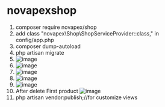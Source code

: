 # novapexshop
1. composer require novapex/shop
2. add class "novapex\Shop\ShopServiceProvider::class," in config/app.php
3. composer dump-autoload
4. php artisan migrate
5. ![image](https://user-images.githubusercontent.com/60508997/125780737-87fbd2e1-ad2a-49fe-87b6-410c066ed3af.png)
6. ![image](https://user-images.githubusercontent.com/60508997/125780313-82cc926b-8729-455a-8fb4-a22c4df8fa6b.png)
7. ![image](https://user-images.githubusercontent.com/60508997/125780383-e3743728-5a42-4e7e-bd4c-db05c23d2f2b.png)
8. ![image](https://user-images.githubusercontent.com/60508997/125780597-e5f67e43-b21b-49b4-9f31-efaf96c02079.png)
9. ![image](https://user-images.githubusercontent.com/60508997/125780464-a895a941-d4bf-4bc9-8d2f-8e235c0f9534.png)
10. After delete First product ![image](https://user-images.githubusercontent.com/60508997/125780527-54926300-9120-42b4-8227-49cc84b31490.png)
11. php artisan vendor:publish;//for customize views
